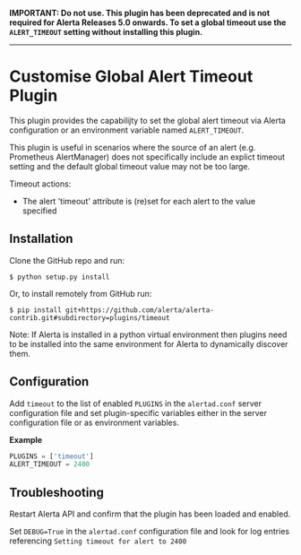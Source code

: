 **IMPORTANT: Do not use. This plugin has been deprecated and is not
required for Alerta Releases 5.0 onwards. To set a global timeout
use the `ALERT_TIMEOUT` setting without installing this plugin.**

---

Customise Global Alert Timeout Plugin
=====================================

This plugin provides the capabilijty to set the global alert timeout via
Alerta configuration or an environment variable named `ALERT_TIMEOUT`.

This plugin is useful in scenarios where the source of an alert (e.g.
Prometheus AlertManager) does not specifically include an explict timeout
setting and the default global timeout value may not be too large.


Timeout actions:
 
  * The alert 'timeout' attribute is (re)set for each alert to the value specified


Installation
------------

Clone the GitHub repo and run:

    $ python setup.py install

Or, to install remotely from GitHub run:

    $ pip install git+https://github.com/alerta/alerta-contrib.git#subdirectory=plugins/timeout

Note: If Alerta is installed in a python virtual environment then plugins
need to be installed into the same environment for Alerta to dynamically
discover them.

Configuration
-------------

Add `timeout` to the list of enabled `PLUGINS` in the `alertad.conf` server
configuration file and set plugin-specific variables either in the server
configuration file or as environment variables.

**Example**

```python
PLUGINS = ['timeout']
ALERT_TIMEOUT = 2400

```

Troubleshooting
---------------

Restart Alerta API and confirm that the plugin has been loaded and enabled.

Set `DEBUG=True` in the `alertad.conf` configuration file and look for log
entries referencing `Setting timeout for alert to 2400`

